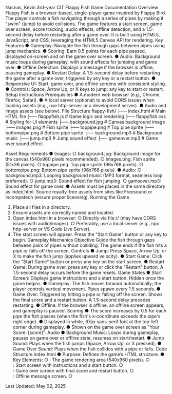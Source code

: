 Nacnas, Kevin 3rd-year CIT Flappy Fish Game Documentation 
Overview 
Flappy Fish is a browser-based, single-player game inspired by Flappy Bird. The player 
controls a fish navigating through a series of pipes by making it "swim" (jump) to avoid 
collisions. The game features a start screen, game over screen, score tracking, audio effects, 
offline detection, and a 1.5-second delay before restarting after a game over. It is built using 
HTML5, JavaScript, and CSS, leveraging the HTML5 Canvas API for rendering. 
Key Features 
●  Gameplay: Navigate the fish through gaps between pipes using jump mechanics. 
●  Scoring: Earn 0.5 points for each pipe passed, displayed on-screen and on the game 
over screen. 
●  Audio: Background music loops during gameplay, with sound effects for jumping and 
game over. 
●  Offline Detection: Displays a message if the browser is offline, pausing gameplay. 
●  Restart Delay: A 1.5-second delay before restarting the game after a game over, 
triggered by any key or a restart button. 
●  Responsive UI: Start, game over, and offline screens with consistent styling. 
●  Controls: Space, Arrow Up, or X keys to jump; any key to start or restart. 
Setup Instructions 
Prerequisites 
●  A modern web browser (e.g., Chrome, Firefox, Safari). 
●  A local server (optional) to avoid CORS issues when loading assets (e.g., use 
http-server or a development server). 
●  Audio and image assets (see below). 
File Structure 
flappy-fish/ 
├── index.html          # Main HTML file 
├── flappyfish.js       # Game logic and rendering 
├── flappyfish.css      # Styling for UI elements 
├── background.jpg      # Canvas background image 
├── images.png          # Fish sprite 
├── toppipe.png         # Top pipe sprite 
├── bottompipe.png      # Bottom pipe sprite 
├── background.mp3      # Background music 
├── jump.mp3            # Jump sound effect 
├── gameover.mp3        # Game over sound effect 
 
Asset Requirements 
●  Images: 
○  background.jpg: Background image for the canvas (540x960 pixels 
recommended). 
○  images.png: Fish sprite (51x36 pixels). 
○  toppipe.png: Top pipe sprite (96x768 pixels). 
○  bottompipe.png: Bottom pipe sprite (96x768 pixels). 
●  Audio: 
○  background.mp3: Looping background music (MP3 format, seamless loop 
preferred). 
○  jump.mp3: Sound effect for fish jumping. 
○  gameover.mp3: Sound effect for game over. 
●  Assets must be placed in the same directory as index.html. Source royalty-free 
assets from sites like Freesound or Incompetech (ensure proper licensing). 
Running the Game 
1.  Place all files in a directory. 
2.  Ensure assets are correctly named and located. 
3.  Open index.html in a browser: 
○  Directly via file:// (may have CORS issues with audio/images). 
○  Preferably, use a local server (e.g., npx http-server or VS Code Live 
Server). 
4.  The start screen will appear. Press the "Start Game" button or any key to begin. 
Gameplay Mechanics 
Objective 
Guide the fish through gaps between pairs of pipes without colliding. The game ends if the fish 
hits a pipe or falls off the screen. 
Controls 
●  Jump: Press Space, Arrow Up, or X to make the fish jump (applies upward velocity). 
●  Start Game: Click the "Start Game" button or press any key on the start screen. 
●  Restart Game: During game over, press any key or click the "Restart" button. A 
1.5-second delay occurs before the game resets. 
Game States 
●  Start Screen: Displays game instructions and a start button. Hidden once the game 
begins. 
●  Gameplay: The fish moves forward automatically; the player controls vertical movement. 
Pipes spawn every 1.5 seconds. 
●  Game Over: Triggered by hitting a pipe or falling off the screen. Shows the final score 
and a restart button. A 1.5-second delay precedes restarting. 
●  Offline: If the browser is offline, an offline screen appears, and gameplay is paused. 
Scoring 
●  The score increases by 0.5 for each pipe the fish passes (when the fish's x-coordinate 
exceeds the pipe's right edge). 
●  Displayed in white, 67px sans-serif font at the top-left corner during gameplay. 
●  Shown on the game over screen as "Your Score: [score]". 
Audio 
●  Background Music: Loops during gameplay, pauses on game over or offline state, 
resumes on start/restart. 
●  Jump Sound: Plays when the fish jumps (Space, Arrow Up, or X pressed). 
●  Game Over Sound: Plays when the fish collides with a pipe or falls. 
Code Structure 
index.html 
●  Purpose: Defines the game’s HTML structure. 
●  Key Elements: 
○  <canvas id="board">: The game rendering area (540x960 pixels). 
○  <div id="startScreen">: Start screen with instructions and a start button. 
○  <div id="gameOverScreen">: Game over screen with final score and restart 
button. 
○  <div id="offlineScreen">: Offline message screen. 
○  <audio> elements: For background music (backgroundMusic), jump sound 
(jumpSound), and game over sound (gameOverSound). 
●  Scripts/Styles: Links flappyfish.js and flappyfish.css. 
flappyfish.js 
●  Purpose: Handles game logic, rendering, and event handling. 
●  Key Variables: 
○  board, context: Canvas and 2D rendering context. 
○  bird: Object with position (x, y), size (width, height), and sprite (birdImg). 
○  pipeArray: Array of pipe objects (top and bottom pipes with position, size, 
sprite, and passed flag). 
○  velocityX, velocityY, gravity: Physics parameters for pipe movement and 
fish falling/jumping. 
○  gameOver, gameStarted, score: Game state and score tracking. 
○  backgroundMusic, jumpSound, gameOverSound: Audio elements. 
○  isOnline: Tracks internet connectivity. 
○  isRestarting: Prevents multiple restarts during the 1.5-second delay. 
●  Key Functions: 
○  window.onload: Initializes canvas, loads images/audio, sets up event listeners, 
and starts the game loop. 
○  update: Main game loop (via requestAnimationFrame). Clears canvas, 
updates game state, renders objects, and handles game over/offline states. 
○  placePipes: Spawns top and bottom pipes every 1.5 seconds with a random 
gap. 
○  moveBird: Handles key presses for jumping, starting, or restarting. 
○  startGame: Starts the game, hides the start screen, and plays background 
music. 
○  restartGame: Resets the game state after a 1.5-second delay and resumes 
music. 
○  detectCollision: Checks for collisions between the fish and pipes. 
○  updateOnlineStatus: Toggles offline screen and pauses music when 
connectivity changes. 
flappyfish.css 
●  Purpose: Styles the game’s UI elements. 
●  Key Styles: 
○  body: Centers the canvas and sets a light gray background. 
○  #board: Applies the background image (background.jpg). 
○  #startScreen, #gameOverScreen, #offlineScreen: Semi-transparent, 
centered overlays (400x400 pixels) with white text and rounded corners. 
○  #startButton, #restartButton: Styled buttons with hover effects. 
○  Fonts: Uses sans-serif for UI elements, with Courier New for the body. 
Technical Details 
Technologies 
●  HTML5: For structure and canvas/audio elements. 
●  JavaScript: For game logic, rendering, and event handling. 
●  CSS: For styling UI components. 
●  HTML5 Canvas API: For rendering the fish, pipes, score, and background. 
●  Web Audio API: For playing background music and sound effects. 
●  Navigator API: For detecting online/offline status (navigator.onLine). 
Physics 
●  Fish Movement: 
○  Horizontal: Fixed position (x = boardWidth/8). 
○  Vertical: Affected by gravity (gravity = 0.4) and jump velocity (velocityY = 
-6 on jump). Clamped to prevent moving above the canvas top. 
○  Game over if y > boardHeight. 
●  Pipe Movement: 
○  Spawn at x = boardWidth, move left at velocityX = -2 pixels per frame. 
○  Random vertical position with a fixed gap (board.height/4). 
Event Handling 
●  Keyboard: keydown event for jumping (Space, Arrow Up, X), starting, or restarting. 
●  Mouse: Click events on startButton and restartButton. 
●  Network: online/offline events to update connectivity status. 
Performance 
●  Uses requestAnimationFrame for smooth 60 FPS rendering. 
●  Clears unused pipes (pipeArray.shift()) to optimize memory. 
●  Pauses game updates during game over/offline states to reduce CPU usage. 
Limitations 
●  Asset Dependency: Requires specific image and audio files; missing assets cause 
rendering/audio issues. 
●  CORS Issues: Loading assets via file:// may fail in some browsers. Use a local 
server for testing. 
●  Mobile Support: Not optimized for touch input (e.g., tap to jump). 
●  Audio Volume: No volume controls; audio may be too loud/soft depending on files used. 
Potential Improvements 
●  Add touch support for mobile devices (tap to jump). 
●  Include a mute button or volume slider for audio. 
●  Display a countdown timer during the 1.5-second restart delay. 
●  Add high score tracking (e.g., using localStorage). 
●  Implement difficulty scaling (e.g., faster pipes over time). 
●  Enhance offline mode to allow gameplay with cached assets. 
Troubleshooting 
●  Assets Not Loading: 
○  Check file paths and names in index.html and flappyfish.js. 
○  Use a local server to avoid CORS issues. 
●  Audio Not Playing: 
○  Ensure MP3 files are valid and supported by the browser. 
○  Check browser console for errors (e.g., Failed to load resource). 
●  Game Not Starting/Restarting: 
○  Verify internet connectivity (offline mode blocks actions). 
○  Ensure no JavaScript errors in the console. 
●  Restart Delay Issues: 
○  Confirm isRestarting flag prevents multiple restarts. 
○  Test with different browsers to ensure setTimeout behaves consistently. 
Credits 
●  Developed by: [Your Name or "Anonymous" if not specified] 
●  Assets: Provide credits for image/audio assets if sourced from third parties (e.g., 
Freesound, Incompetech). 
●  Inspired by: Flappy Bird 
License 
This game is provided as-is for educational purposes. Ensure all assets used are properly 
licensed for your use case (e.g., Creative Commons for audio/images). 
 
Last Updated: May 02, 2025 
 
